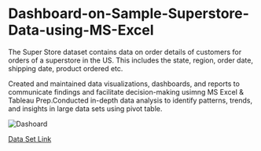 # Dashboard-on-Sample-Superstore-Data-using-MS-Excel
The Super Store dataset contains data on order details of customers for orders of a superstore in the US. This includes the state, region, order date, shipping date, product ordered etc.


Created and maintained data visualizations, dashboards, and reports to communicate findings and facilitate decision-making usimng MS Excel & Tableau Prep.Conducted in-depth data analysis to identify patterns, trends, and insights in large data sets using pivot table.


![Dashoard](https://github.com/sachinpateloffl/Dashboard-on-Sample-Superstore-Data/assets/98209638/3aeece0d-400b-47a4-9d5c-fd49c8b5d613)


[Data Set Link](https://www.kaggle.com/datasets/bravehart101/sample-supermarket-dataset)
